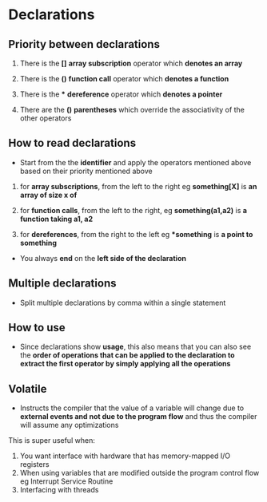# Declarations

## Priority between declarations

1) There is the __[]__ **array subscription** operator which __denotes an array__

2) There is the __()__ **function call** operator which __denotes a function__

3) There is the __*__ **dereference** operator which __denotes a pointer__

4) There are the __()__ **parentheses** which override the associativity of the other operators

## How to read declarations

* Start from the the __identifier__ and apply the operators mentioned above based on their priority mentioned above

1) for **array subscriptions**, from the left to the right eg __something[X]__ is __an array of size x of__

2) for **function calls**, from the left to the right, eg __something(a1,a2)__ is __a function taking a1, a2__

3) for **dereferences**, from the right to the left eg __*something__ is __a point to something__

* You always __end__ on the __left side of the declaration__

## Multiple declarations

* Split multiple declarations by comma within a single statement

## How to use

* Since declarations show __usage__, this also means that you can also see the __order of operations that can be applied to the declaration to extract the first operator by simply applying all the operations__

## __Volatile__

* Instructs the compiler that the value of a variable will change due to __external events and not due to the program flow__ and thus the compiler will assume any optimizations

This is super useful when:

1) You want interface with hardware that has memory-mapped I/O registers
2) When using variables that are modified outside the program control flow eg Interrupt Service Routine
3) Interfacing with threads